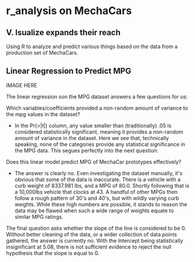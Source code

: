 # r_analysis on MechaCars
## V. Isualize expands their reach 

Using R to analyze and predict various things based on the data from a production set of MechaCars.

## Linear Regression to Predict MPG

IMAGE HERE

The linear regression son the MPG dataset answers a few questions for us:

Which variables/coefficients provided a non-random amount of variance to the mpg values in the dataset?
- In the Pr(>|t|) column, any value smaller than (traditionally) .05 is considered statistically significant, meaning it provides a non-random amount of variance in the dataset. Here we see that, technically speaking, none of the categories provide any statistical significance in the MPG data. This segues perfectly into the next question:

Does this linear model predict MPG of MechaCar prototypes effectively?
- The answer is clearly no. Even investigating the dataset manually, it's obvious that some of the data is inaccurate. There is a vehicle with a curb weight of 8337.981 lbs, and a MPG of 80.0. Shortly following that is a 10,000lbs vehicle that clocks at 43. A handful of other MPGs then follow a rough pattern of 30's and 40's, but with wildly varying curb weights. While these high numbers are possible, it stands to reason the data may be flawed when such a wide range of weights equate to similar MPG ratings.

The final question asks whether the slope of the line is considered to be 0. Without better cleaning of the data, or a wider collection of data points gathered, the answer is currently no. With the Intercept being statistically insignificant at 5.08, there is not sufficient evidence to reject the null hypothesis that the slope is equal to 0.

